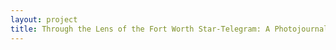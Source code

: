 ```yaml
--- 
layout: project 
title: Through the Lens of the Fort Worth Star-Telegram: A Photojournalism View of the Great Depression, World War II, and the Birth of the Cold War, 1934-1955
---
```



